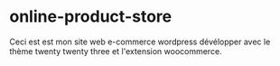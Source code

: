 # online-product-store
Ceci est est mon site web  e-commerce wordpress dévélopper avec le thème twenty twenty three et l'extension woocommerce.